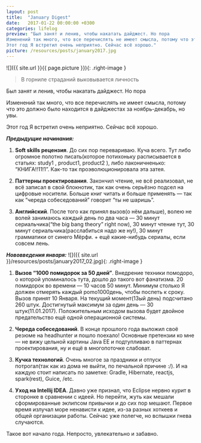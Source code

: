 ```yaml
---
layout: post
title:  "January Digest"
date:   2017-01-22 00:00:00 +0300
categories: lifelog
preview: "Был занят и ленив, чтобы накатать дайджест. Но пора
Изменений так много, что все перечислять не имеет смысла, потому что это должно было находится в дайджестах за ноябрь-декабрь, но увы.
Этот год Я встретил очень неприятно. Сейчас всё хорошо."
picture: /resources/posts/january2017.jpg
---
```

![]({{ site.url }}{{ page.picture }}){: .right-image }

> В горниле страданий выковывается личность

Был занят и ленив, чтобы накатать дайджест. Но пора

Изменений так много, что все перечислять не имеет смысла, потому что это должно было находится в дайджестах за ноябрь-декабрь, но увы.

Этот год Я встретил очень неприятно. Сейчас всё хорошо.


___Предыдущие начинания:___

1. **Soft skills рецензия**. До сих пор перевариваю. Куча всего. Тут либо огромное полотно писать(которое потихоньку расписывается в статьях: study1 , product1, product2 ), либо лаконичненько: “КНИГА!!11!1”. Как-то так проэволюционировала эта затея.

2. **Паттерны проектирования**.  Закончил чтение, не всё реализовал, не всё записал в свой блокнотик, так как очень серьёзно подсел на цифровые носители. Больше книг читать и больше применять — так как “череда собеседований” говорит “ты не шаришь”.

3. **Английский**. После того как принял вызов(о нём дальше), волею не волей занимаюсь каждый день по два часа — 30 минут сериальчика(“the big bang theory” right now), 30 минут чтение тут, 30 минут сериальчика(расслабиться надо же ну!), 30 минут грамматики от синего Мёрфи. + ещё какие-нибудь сериалы, если совсем лень.

___Нововведения января:___
![]({{ site.url }}/resources/posts/january2017_02.jpg){: .right-image }

1. **Вызов “1000 помидорок за 50 дней”**. Внедрение техники помодоро, о
которой упоминалось тута, дошло до такого вот фанатизма. 20 помидорок во времени — 10 часов 50 минут. Минимум столько Я должен отмерять каждый  pomo1000день, чтобы поспеть к сроку. Вызов принят 10 Января. На текущий момент(13ый день) подсчитано 260 штук. Достигнутый максимум за один день — 30 штук(11.01.2017). Положительным исходом вызова будет двойное предательство ещё одной операционной системы.

2. **Череда собеседований**. В конце прошлого года выложил своё резюме на headhunter и пошло поехало!  Основные претензии ко мне — не вижу цельной картины Java EE и подтупливаю в паттернах проектирования, ну и ещё в многопоточке слабоват.

3. **Кучка технологий**. Очень многое за праздники и отпуск потрогал(так как из дома не выйти, по печальной причине :/). И на каждую стоит написать по заметке: Gradle, Hibernate, reactjs, spark(rest), Guice, /etc.

4. **Уход на Intellij IDEA**. Давно уже признал, что Eclipse нервно курит в сторонке в сравнении с идеей. Но перейти, жуть как мешали сформированные эклипсом привычки и до сих пор мешают. Первое время излучал море ненависти к идее, из-за разных хоткеев и общей организации работы. Сейчас уже полегче, но вспышки гнева случаются.

Такое вот начало года. Непросто, увлекательно и забавно.